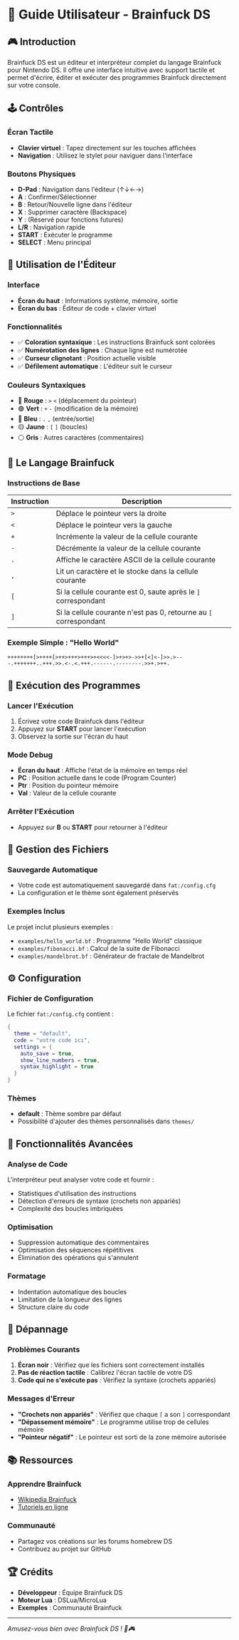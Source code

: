 # 📖 Guide Utilisateur - Brainfuck DS

## 🎮 Introduction

Brainfuck DS est un éditeur et interpréteur complet du langage Brainfuck pour Nintendo DS. Il offre une interface intuitive avec support tactile et permet d'écrire, éditer et exécuter des programmes Brainfuck directement sur votre console.

## 🕹️ Contrôles

### Écran Tactile
- **Clavier virtuel** : Tapez directement sur les touches affichées
- **Navigation** : Utilisez le stylet pour naviguer dans l'interface

### Boutons Physiques
- **D-Pad** : Navigation dans l'éditeur (↑↓←→)
- **A** : Confirmer/Sélectionner
- **B** : Retour/Nouvelle ligne dans l'éditeur
- **X** : Supprimer caractère (Backspace)
- **Y** : (Réservé pour fonctions futures)
- **L/R** : Navigation rapide
- **START** : Exécuter le programme
- **SELECT** : Menu principal

## 📝 Utilisation de l'Éditeur

### Interface
- **Écran du haut** : Informations système, mémoire, sortie
- **Écran du bas** : Éditeur de code + clavier virtuel

### Fonctionnalités
- ✅ **Coloration syntaxique** : Les instructions Brainfuck sont colorées
- ✅ **Numérotation des lignes** : Chaque ligne est numérotée
- ✅ **Curseur clignotant** : Position actuelle visible
- ✅ **Défilement automatique** : L'éditeur suit le curseur

### Couleurs Syntaxiques
- 🔴 **Rouge** : `>` `<` (déplacement du pointeur)
- 🟢 **Vert** : `+` `-` (modification de la mémoire)
- 🔵 **Bleu** : `.` `,` (entrée/sortie)
- 🟡 **Jaune** : `[` `]` (boucles)
- ⚪ **Gris** : Autres caractères (commentaires)

## 🧠 Le Langage Brainfuck

### Instructions de Base
| Instruction | Description |
|-------------|-------------|
| `>` | Déplace le pointeur vers la droite |
| `<` | Déplace le pointeur vers la gauche |
| `+` | Incrémente la valeur de la cellule courante |
| `-` | Décrémente la valeur de la cellule courante |
| `.` | Affiche le caractère ASCII de la cellule courante |
| `,` | Lit un caractère et le stocke dans la cellule courante |
| `[` | Si la cellule courante est 0, saute après le `]` correspondant |
| `]` | Si la cellule courante n'est pas 0, retourne au `[` correspondant |

### Exemple Simple : "Hello World"
```brainfuck
++++++++[>++++[>++>+++>+++>+<<<<-]>+>+>->>+[<]<-]>>.>---.+++++++..+++.>>.<-.<.+++.------.--------.>>+.>++.
```

## 🚀 Exécution des Programmes

### Lancer l'Exécution
1. Écrivez votre code Brainfuck dans l'éditeur
2. Appuyez sur **START** pour lancer l'exécution
3. Observez la sortie sur l'écran du haut

### Mode Debug
- **Écran du haut** : Affiche l'état de la mémoire en temps réel
- **PC** : Position actuelle dans le code (Program Counter)
- **Ptr** : Position du pointeur mémoire
- **Val** : Valeur de la cellule courante

### Arrêter l'Exécution
- Appuyez sur **B** ou **START** pour retourner à l'éditeur

## 💾 Gestion des Fichiers

### Sauvegarde Automatique
- Votre code est automatiquement sauvegardé dans `fat:/config.cfg`
- La configuration et le thème sont également préservés

### Exemples Inclus
Le projet inclut plusieurs exemples :
- `examples/hello_world.bf` : Programme "Hello World" classique
- `examples/fibonacci.bf` : Calcul de la suite de Fibonacci
- `examples/mandelbrot.bf` : Générateur de fractale de Mandelbrot

## ⚙️ Configuration

### Fichier de Configuration
Le fichier `fat:/config.cfg` contient :
```lua
{
  theme = "default",
  code = "votre code ici",
  settings = {
    auto_save = true,
    show_line_numbers = true,
    syntax_highlight = true
  }
}
```

### Thèmes
- **default** : Thème sombre par défaut
- Possibilité d'ajouter des thèmes personnalisés dans `themes/`

## 🔧 Fonctionnalités Avancées

### Analyse de Code
L'interpréteur peut analyser votre code et fournir :
- Statistiques d'utilisation des instructions
- Détection d'erreurs de syntaxe (crochets non appariés)
- Complexité des boucles imbriquées

### Optimisation
- Suppression automatique des commentaires
- Optimisation des séquences répétitives
- Élimination des opérations qui s'annulent

### Formatage
- Indentation automatique des boucles
- Limitation de la longueur des lignes
- Structure claire du code

## 🐛 Dépannage

### Problèmes Courants
1. **Écran noir** : Vérifiez que les fichiers sont correctement installés
2. **Pas de réaction tactile** : Calibrez l'écran tactile de votre DS
3. **Code qui ne s'exécute pas** : Vérifiez la syntaxe (crochets appariés)

### Messages d'Erreur
- **"Crochets non appariés"** : Vérifiez que chaque `[` a son `]` correspondant
- **"Dépassement mémoire"** : Le programme utilise trop de cellules mémoire
- **"Pointeur négatif"** : Le pointeur est sorti de la zone mémoire autorisée

## 📚 Ressources

### Apprendre Brainfuck
- [Wikipedia Brainfuck](https://fr.wikipedia.org/wiki/Brainfuck)
- [Tutoriels en ligne](https://gist.github.com/roachhd/dce54bec8ba55fb17d3a)

### Communauté
- Partagez vos créations sur les forums homebrew DS
- Contribuez au projet sur GitHub

## 🏆 Crédits

- **Développeur** : Équipe Brainfuck DS
- **Moteur Lua** : DSLua/MicroLua
- **Exemples** : Communauté Brainfuck

---

*Amusez-vous bien avec Brainfuck DS ! 🧠🎮*